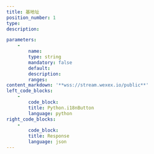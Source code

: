 ```yaml
---
title: 基地址
position_number: 1
type:
description: 

parameters:
    -
        name:
        type: string
        mandatory: false
        default:
        description:
        ranges:
content_markdown: '**wss://stream.wexex.io/public**'
left_code_blocks:
    -
        code_block:
        title: Python.i18nButton
        language: python
right_code_blocks:
    -
        code_block:
        title: Response
        language: json
---
```

